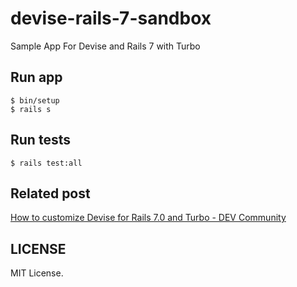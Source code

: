 # devise-rails-7-sandbox

Sample App For Devise and Rails 7 with Turbo

## Run app 

``` 
$ bin/setup 
$ rails s
```

## Run tests 

``` 
$ rails test:all
```

## Related post
[How to customize Devise for Rails 7\.0 and Turbo \- DEV Community](https://dev.to/jnchito/how-to-customize-devise-for-rails-70-and-turbo-ih)

## LICENSE 
MIT License.
